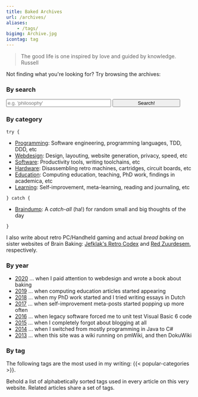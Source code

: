 ```yaml
---
title: Baked Archives
url: /archives/
aliases:
    - /tags/
bigimg: Archive.jpg
icontag: tag
---
```


> The good life is one inspired by love and guided by knowledge. <span>Russell</span>

Not finding what you're looking for? Try browsing the archives:

### By search

<form method="get" action="/search" class="search-form">
  <input id="zoekentxt" aria-label="Search terms" placeholder="e.g. 'philosophy'" name="q" type="text" style="width: 56%" />
  <button type="submit" class="button" style="width: 36%">Search!</button>
</form>

### By category

`try {`

- [Programming](/categories/programming): Software engineering, programming languages, TDD, DDD, etc
- [Webdesign](/categories/webdesign): Design, layouting, website generation, privacy, speed, etc
- [Software](/categories/software): Productivity tools, writing toolchains, etc
- [Hardware](/categories/hardware): Disassembling retro machines, cartridges, circuit boards, etc
- [Education](/categories/education): Computing education, teaching, PhD work, findings in academica, etc
- [Learning](/categories/learning): Self-improvement, meta-learning, reading and journaling, etc

`} catch {`

- [Braindump](/categories/braindump): A _catch-all_ (ha!) for random small and big thoughts of the day

`}`

I also write about retro PC/Handheld gaming and actual _bread baking_ on sister websites of Brain Baking: [Jefklak's Retro Codex](https://jefklakscodex.com) and [Red Zuurdesem](https://redzuurdesem.be), respectively. 


### By year

- [2020](/post/2020) ... when I paid attention to webdesign and wrote a book about baking
- [2019](/post/2019) ... when computing education articles started appearing
- [2018](/post/2018) ... when my PhD work started and I tried writing essays in Dutch
- [2017](/post/2017) ... when self-improvement meta-posts started popping up more often
- [2016](/post/2016) ... when legacy software forced me to unit test Visual Basic 6 code
- [2015](/post/2015) ... when I completely forgot about blogging at all
- [2014](/post/2014) ... when I switched from mostly programming in Java to C# 
- [2013](/post/2013) ... when this site was a wiki running on pmWiki, and then DokuWiki


### By tag

The following tags are the most used in my writing: {{< popular-categories >}}. 

Behold a list of alphabetically sorted tags used in every article on this very website. Related articles share a set of tags. 
